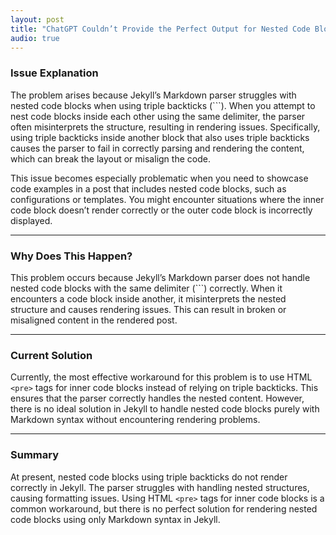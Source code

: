 ```yaml
---
layout: post
title: "ChatGPT Couldn’t Provide the Perfect Output for Nested Code Blocks"
audio: true
---
```



### Issue Explanation

The problem arises because Jekyll’s Markdown parser struggles with nested code blocks when using triple backticks (\`\`\`). When you attempt to nest code blocks inside each other using the same delimiter, the parser often misinterprets the structure, resulting in rendering issues. Specifically, using triple backticks inside another block that also uses triple backticks causes the parser to fail in correctly parsing and rendering the content, which can break the layout or misalign the code.

This issue becomes especially problematic when you need to showcase code examples in a post that includes nested code blocks, such as configurations or templates. You might encounter situations where the inner code block doesn’t render correctly or the outer code block is incorrectly displayed.

---

### Why Does This Happen?

This problem occurs because Jekyll’s Markdown parser does not handle nested code blocks with the same delimiter (\`\`\`) correctly. When it encounters a code block inside another, it misinterprets the nested structure and causes rendering issues. This can result in broken or misaligned content in the rendered post.

---

### Current Solution

Currently, the most effective workaround for this problem is to use HTML `<pre>` tags for inner code blocks instead of relying on triple backticks. This ensures that the parser correctly handles the nested content. However, there is no ideal solution in Jekyll to handle nested code blocks purely with Markdown syntax without encountering rendering problems.

---

### Summary

At present, nested code blocks using triple backticks do not render correctly in Jekyll. The parser struggles with handling nested structures, causing formatting issues. Using HTML `<pre>` tags for inner code blocks is a common workaround, but there is no perfect solution for rendering nested code blocks using only Markdown syntax in Jekyll.
